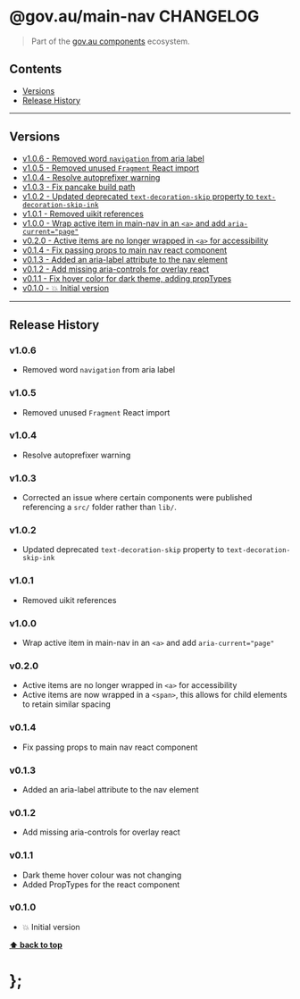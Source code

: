 @gov.au/main-nav CHANGELOG
======================

> Part of the [gov.au components](https://github.com/govau/design-system-components/) ecosystem.


## Contents

* [Versions](#install)
* [Release History](#release-history)


----------------------------------------------------------------------------------------------------------------------------------------------------------------


## Versions

* [v1.0.6 - Removed word `navigation` from aria label](#v106)
* [v1.0.5 - Removed unused `Fragment` React import](#v105)
* [v1.0.4 - Resolve autoprefixer warning](#v104)
* [v1.0.3 - Fix pancake build path](#v103)
* [v1.0.2 - Updated deprecated `text-decoration-skip` property to `text-decoration-skip-ink`](#v102)
* [v1.0.1 - Removed uikit references](#v101)
* [v1.0.0 - Wrap active item in main-nav in an `<a>` and add `aria-current="page"`](#v100)
* [v0.2.0 - Active items are no longer wrapped in `<a>` for accessibility](#v020)
* [v0.1.4 - Fix passing props to main nav react component](#v014)
* [v0.1.3 - Added an aria-label attribute to the nav element](#v013)
* [v0.1.2 - Add missing aria-controls for overlay react](#v012)
* [v0.1.1 - Fix hover color for dark theme, adding propTypes](#v011)
* [v0.1.0 - 💥 Initial version](#v010)


----------------------------------------------------------------------------------------------------------------------------------------------------------------


## Release History

### v1.0.6

- Removed word `navigation` from aria label


### v1.0.5

- Removed unused `Fragment` React import


### v1.0.4

- Resolve autoprefixer warning


### v1.0.3

- Corrected an issue where certain components were published referencing a `src/` folder rather than `lib/`.


### v1.0.2

- Updated deprecated `text-decoration-skip` property to `text-decoration-skip-ink`


### v1.0.1

- Removed uikit references


### v1.0.0

- Wrap active item in main-nav in an `<a>` and add `aria-current="page"`


### v0.2.0

- Active items are no longer wrapped in `<a>` for accessibility
- Active items are now wrapped in a `<span>`, this allows for child elements to retain similar spacing


### v0.1.4 

- Fix passing props to main nav react component


### v0.1.3

- Added an aria-label attribute to the nav element


### v0.1.2

- Add missing aria-controls for overlay react


### v0.1.1

- Dark theme hover colour was not changing
- Added PropTypes for the react component


### v0.1.0

- 💥 Initial version


**[⬆ back to top](#contents)**


# };
